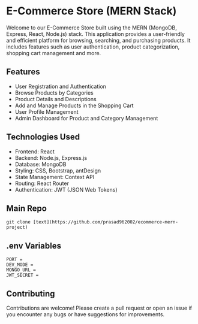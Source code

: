 # E-Commerce Store (MERN Stack)

Welcome to our E-Commerce Store built using the MERN (MongoDB, Express, React, Node.js) stack. This application provides a user-friendly and efficient platform for browsing, searching, and purchasing products. It includes features such as user authentication, product categorization, shopping cart management and more.

## Features

- User Registration and Authentication
- Browse Products by Categories
- Product Details and Descriptions
- Add and Manage Products in the Shopping Cart
- User Profile Management
- Admin Dashboard for Product and Category Management

## Technologies Used

- Frontend: React
- Backend: Node.js, Express.js
- Database: MongoDB
- Styling: CSS, Bootstrap, antDesign
- State Management: Context API
- Routing: React Router
- Authentication: JWT (JSON Web Tokens)

## Main Repo

```
git clone [text](https://github.com/prasad962002/ecommerce-mern-project)
```

## .env Variables

```
PORT =
DEV_MODE =
MONGO_URL =
JWT_SECRET =
```

## Contributing

Contributions are welcome! Please create a pull request or open an issue if you encounter any bugs or have suggestions for improvements.